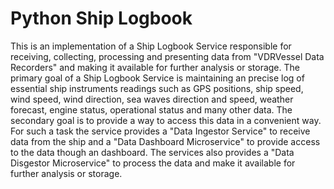 # Python Ship Logbook

This is an implementation of a Ship Logbook Service responsible for receiving, collecting, processing and presenting data from "VDRVessel Data Recorders" and making it available for further analysis or storage. The primary goal of a Ship Logbook Service is maintaining an precise log of essential ship instruments readings such as GPS positions, ship speed, wind speed, wind direction, sea waves direction and speed, weather forecast, engine status, operational status and many other data. The secondary goal is to provide a way to access this data in a convenient way. For such a task the service provides a "Data Ingestor Service" to receive data from the ship  and a "Data Dashboard Microservice" to provide access to the data though an dashboard. The services also provides a "Data Disgestor Microservice" to process the data and make it available for further analysis or storage. 

